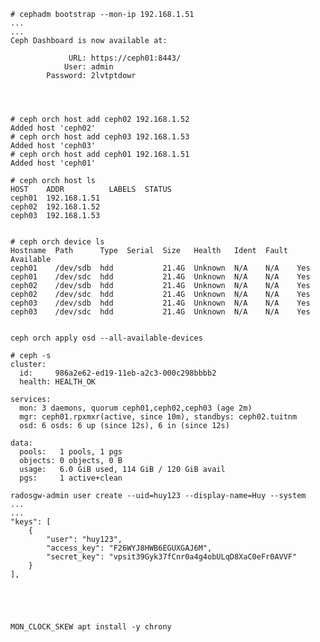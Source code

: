     
    
    # cephadm bootstrap --mon-ip 192.168.1.51
    ...
    ...
    Ceph Dashboard is now available at:

                 URL: https://ceph01:8443/
                User: admin
            Password: 2lvtptdowr




    # ceph orch host add ceph02 192.168.1.52
    Added host 'ceph02'
    # ceph orch host add ceph03 192.168.1.53
    Added host 'ceph03'
    # ceph orch host add ceph01 192.168.1.51
    Added host 'ceph01'

    # ceph orch host ls
    HOST    ADDR          LABELS  STATUS
    ceph01  192.168.1.51
    ceph02  192.168.1.52
    ceph03  192.168.1.53


    # ceph orch device ls
    Hostname  Path      Type  Serial  Size   Health   Ident  Fault  Available
    ceph01    /dev/sdb  hdd           21.4G  Unknown  N/A    N/A    Yes
    ceph01    /dev/sdc  hdd           21.4G  Unknown  N/A    N/A    Yes
    ceph02    /dev/sdb  hdd           21.4G  Unknown  N/A    N/A    Yes
    ceph02    /dev/sdc  hdd           21.4G  Unknown  N/A    N/A    Yes
    ceph03    /dev/sdb  hdd           21.4G  Unknown  N/A    N/A    Yes
    ceph03    /dev/sdc  hdd           21.4G  Unknown  N/A    N/A    Yes
    
    
    ceph orch apply osd --all-available-devices
    
    # ceph -s
    cluster:
      id:     986a2e62-ed19-11eb-a2c3-000c298bbbb2
      health: HEALTH_OK

    services:
      mon: 3 daemons, quorum ceph01,ceph02,ceph03 (age 2m)
      mgr: ceph01.rpxmxr(active, since 10m), standbys: ceph02.tuitnm
      osd: 6 osds: 6 up (since 12s), 6 in (since 12s)

    data:
      pools:   1 pools, 1 pgs
      objects: 0 objects, 0 B
      usage:   6.0 GiB used, 114 GiB / 120 GiB avail
      pgs:     1 active+clean

    radosgw-admin user create --uid=huy123 --display-name=Huy --system
    ...
    ...
    "keys": [
        {
            "user": "huy123",
            "access_key": "F26WYJ8HWB6EGUXGAJ6M",
            "secret_key": "vpsit39Gyk37fCnr0a4g4obULqD8XaC0eFr0AVVF"
        }
    ],





    MON_CLOCK_SKEW apt install -y chrony
    
